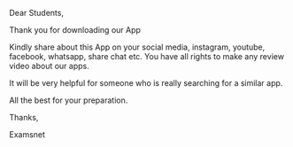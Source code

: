 Dear Students,

Thank you for downloading our App

Kindly share about this App on your social media, instagram, youtube, facebook, whatsapp, share chat etc. You have all rights to make any review video about our apps.

It will be very helpful for someone who is really searching for a similar app. 

All the best for your preparation. 

Thanks,

Examsnet

<style>
  #header{
    display:none!important;
  }
  .credits{
   display:none!important;
  }
  section{
    font-size:14px !important;
  }
  #title{
   display:none;
  }
<style>
